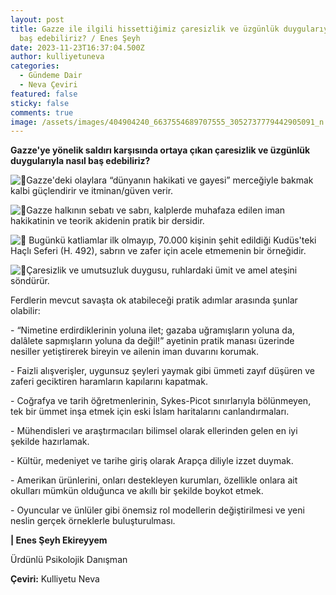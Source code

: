 ```yaml
---
layout: post
title: Gazze ile ilgili hissettiğimiz çaresizlik ve üzgünlük duygularıyla nasıl
  baş edebiliriz? / Enes Şeyh
date: 2023-11-23T16:37:04.500Z
author: kulliyetuneva
categories:
  - Gündeme Dair
  - Neva Çeviri
featured: false
sticky: false
comments: true
image: /assets/images/404904240_6637554689707555_3052737779442905091_n.jpg
---
```

**Gazze'ye yönelik saldırı karşısında ortaya çıkan çaresizlik ve üzgünlük duygularıyla nasıl baş edebiliriz?**

![🔹](https://static.xx.fbcdn.net/images/emoji.php/v9/t92/2/16/1f539.png)Gazze'deki olaylara “dünyanın hakikati ve gayesi” merceğiyle bakmak kalbi güçlendirir ve itminan/güven verir.

![🔹](https://static.xx.fbcdn.net/images/emoji.php/v9/t92/2/16/1f539.png)Gazze halkının sebatı ve sabrı, kalplerde muhafaza edilen iman hakikatinin ve teorik akidenin pratik bir dersidir.

![🔹](https://static.xx.fbcdn.net/images/emoji.php/v9/t92/2/16/1f539.png) [](<>)Bugünkü katliamlar ilk olmayıp, 70.000 kişinin şehit edildiği Kudüs'teki Haçlı Seferi (H. 492), sabrın ve zafer için acele etmemenin bir örneğidir.

![🔹](https://static.xx.fbcdn.net/images/emoji.php/v9/t92/2/16/1f539.png)Çaresizlik ve umutsuzluk duygusu, ruhlardaki ümit ve amel ateşini söndürür.

Ferdlerin mevcut savaşta ok atabileceği pratik adımlar arasında şunlar olabilir:

\- “Nimetine erdirdiklerinin yoluna ilet; gazaba uğramışların yoluna da, dalâlete sapmışların yoluna da değil!” ayetinin pratik manası üzerinde nesiller yetiştirerek bireyin ve ailenin iman duvarını korumak.

\- Faizli alışverişler, uygunsuz şeyleri yaymak gibi ümmeti zayıf düşüren ve zaferi geciktiren haramların kapılarını kapatmak.

\- Coğrafya ve tarih öğretmenlerinin, Sykes-Picot sınırlarıyla bölünmeyen, tek bir ümmet inşa etmek için eski İslam haritalarını canlandırmaları.

\- Mühendisleri ve araştırmacıları bilimsel olarak ellerinden gelen en iyi şekilde hazırlamak.

\- Kültür, medeniyet ve tarihe giriş olarak Arapça diliyle izzet duymak.

\- Amerikan ürünlerini, onları destekleyen kurumları, özellikle onlara ait okulları mümkün olduğunca ve akıllı bir şekilde boykot etmek.

\- Oyuncular ve ünlüler gibi önemsiz rol modellerin değiştirilmesi ve yeni neslin gerçek örneklerle buluşturulması.



**\| Enes Şeyh Ekireyyem**

Ürdünlü Psikolojik Danışman

**Çeviri:** Kulliyetu Neva